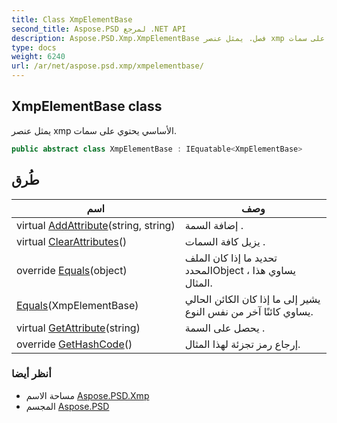 ```yaml
---
title: Class XmpElementBase
second_title: Aspose.PSD لمرجع .NET API
description: Aspose.PSD.Xmp.XmpElementBase فصل. يمثل عنصر xmp الأساسي يحتوي على سمات.
type: docs
weight: 6240
url: /ar/net/aspose.psd.xmp/xmpelementbase/
---
```

## XmpElementBase class

يمثل عنصر xmp الأساسي يحتوي على سمات.

```csharp
public abstract class XmpElementBase : IEquatable<XmpElementBase>
```

## طُرق

| اسم | وصف |
| --- | --- |
| virtual [AddAttribute](../../aspose.psd.xmp/xmpelementbase/addattribute/)(string, string) | إضافة السمة . |
| virtual [ClearAttributes](../../aspose.psd.xmp/xmpelementbase/clearattributes/)() | يزيل كافة السمات . |
| override [Equals](../../aspose.psd.xmp/xmpelementbase/equals/#equals_1)(object) | تحديد ما إذا كان الملف المحددObject ، يساوي هذا المثال. |
| [Equals](../../aspose.psd.xmp/xmpelementbase/equals/#equals)(XmpElementBase) | يشير إلى ما إذا كان الكائن الحالي يساوي كائنًا آخر من نفس النوع. |
| virtual [GetAttribute](../../aspose.psd.xmp/xmpelementbase/getattribute/)(string) | يحصل على السمة . |
| override [GetHashCode](../../aspose.psd.xmp/xmpelementbase/gethashcode/)() | إرجاع رمز تجزئة لهذا المثال. |

### أنظر أيضا

* مساحة الاسم [Aspose.PSD.Xmp](../../aspose.psd.xmp/)
* المجسم [Aspose.PSD](../../)


